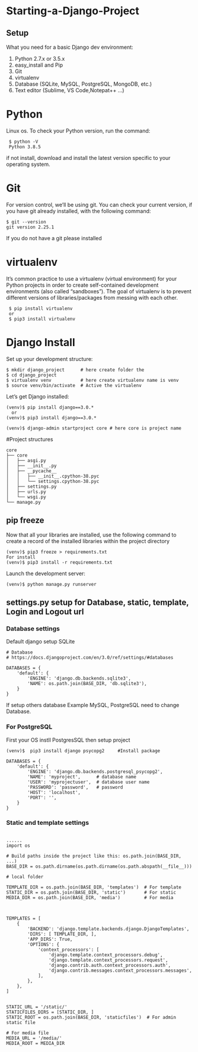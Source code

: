 # Starting-a-Django-Project

## Setup
What you need for a basic Django dev environment:

  1. Python 2.7.x or 3.5.x
  2. easy_install and Pip
  3. Git
  4. virtualenv
  5. Database (SQLite, MySQL, PostgreSQL, MongoDB, etc.)
  6. Text editor (Sublime, VS Code,Notepat++ ...)

# Python 
Linux os. To check your Python version, run the command:

```
 $ python -V
 Python 3.8.5

```
if not install, download and install the latest version specific to your operating system.

# Git

For version control, we’ll be using git. You can check your current version, 
if you have git already installed, with the following command:

```
$ git --version
git version 2.25.1
```
If you do not have a git please installed


# virtualenv

It’s common practice to use a virtualenv (virtual environment) for your Python projects in order to create self-contained development environments (also called “sandboxes”). The goal of virtualenv is to prevent different versions of libraries/packages from messing with each other.

```
 $ pip install virtualenv
 or
 $ pip3 install virtualenv

```
# Django Install
Set up your development structure:



```
$ mkdir django_project      # here create folder the 
$ cd django_project
$ virtualenv venv           # here create virtualenv name is venv
$ source venv/bin/activate  # Active the virtualenv

```
Let’s get Django installed:

```
(venv)$ pip install django==3.0.* 
  or
(venv)$ pip3 install django==3.0.*

(venv)$ django-admin startproject core # here core is project name
```

#Project structures

```
core
├── core
│   ├── asgi.py
│   ├── __init__.py
│   ├── __pycache__
│   │   ├── __init__.cpython-38.pyc
│   │   └── settings.cpython-38.pyc
│   ├── settings.py
│   ├── urls.py
│   └── wsgi.py
└── manage.py
```

## pip freeze

Now that all your libraries are installed, use the following command to create a record of the installed libraries within the project directory

```
(venv)$ pip3 freeze > requirements.txt
For install
(venv)$ pip3 install -r requirements.txt
```


Launch the development server:

```
(venv)$ python manage.py runserver
```



## settings.py setup for Database, static, template, Login and Logout url


### Database settings
Default django setup SQLite

```
# Database
# https://docs.djangoproject.com/en/3.0/ref/settings/#databases

DATABASES = {
    'default': {
        'ENGINE': 'django.db.backends.sqlite3',
        'NAME': os.path.join(BASE_DIR, 'db.sqlite3'),
    }
}

```
If setup others database Example MySQL, PostgreSQL need to change Database.

### For PostgreSQL
First your OS instll PostgresSQL then setup project

```
(venv)$  pip3 install django psycopg2     #Install package

DATABASES = {
    'default': {
        'ENGINE': 'django.db.backends.postgresql_psycopg2',
        'NAME': 'myproject',      # database name
        'USER': 'myprojectuser',  # database user name
        'PASSWORD': 'password',   # password
        'HOST': 'localhost',
        'PORT': '',
    }
}

```

### Static and template settings

```

......
import os

# Build paths inside the project like this: os.path.join(BASE_DIR, ...)
BASE_DIR = os.path.dirname(os.path.dirname(os.path.abspath(__file__)))

# local folder

TEMPLATE_DIR = os.path.join(BASE_DIR, 'templates')  # For template
STATIC_DIR = os.path.join(BASE_DIR, 'static')       # For static 
MEDIA_DIR = os.path.join(BASE_DIR, 'media')         # For media 



TEMPLATES = [
    {
        'BACKEND': 'django.template.backends.django.DjangoTemplates',
        'DIRS': [ TEMPLATE_DIR, ],
        'APP_DIRS': True,
        'OPTIONS': {
            'context_processors': [
                'django.template.context_processors.debug',
                'django.template.context_processors.request',
                'django.contrib.auth.context_processors.auth',
                'django.contrib.messages.context_processors.messages',
            ],
        },
    },
]


STATIC_URL = '/static/'
STATICFILES_DIRS = [STATIC_DIR, ]
STATIC_ROOT = os.path.join(BASE_DIR, 'staticfiles')  # For admin static file

# For media file
MEDIA_URL = '/media/'
MEDIA_ROOT = MEDIA_DIR

```












